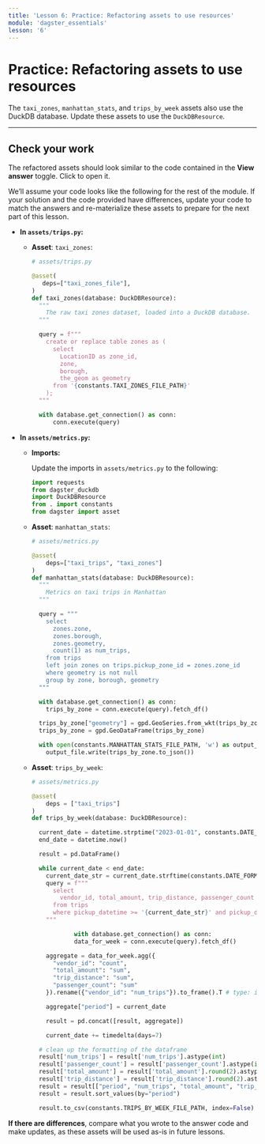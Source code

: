 ```yaml
---
title: 'Lesson 6: Practice: Refactoring assets to use resources'
module: 'dagster_essentials'
lesson: '6'
---
```


# Practice: Refactoring assets to use resources

The `taxi_zones`, `manhattan_stats`, and `trips_by_week` assets also use the DuckDB database. Update these assets to use the `DuckDBResource`.

---

## Check your work

The refactored assets should look similar to the code contained in the **View answer** toggle. Click to open it.

We’ll assume your code looks like the following for the rest of the module. If your solution and the code provided have differences, update your code to match the answers and re-materialize these assets to prepare for the next part of this lesson.

- **In `assets/trips.py`:**

  - **Asset**: `taxi_zones`:

    ```python
    # assets/trips.py

    @asset(
       deps=["taxi_zones_file"],
    )
    def taxi_zones(database: DuckDBResource):
      """
        The raw taxi zones dataset, loaded into a DuckDB database.
      """

      query = f"""
        create or replace table zones as (
          select
            LocationID as zone_id,
            zone,
            borough,
            the_geom as geometry
          from '{constants.TAXI_ZONES_FILE_PATH}'
        );
      """

      with database.get_connection() as conn:
          conn.execute(query)
    ```

- **In `assets/metrics.py`:**

  - **Imports:**

    Update the imports in `assets/metrics.py` to the following:

    ```python
    import requests
    from dagster_duckdb
    import DuckDBResource
    from . import constants
    from dagster import asset
    ```

  - **Asset**: `manhattan_stats`:

    ```python
    # assets/metrics.py

    @asset(
        deps=["taxi_trips", "taxi_zones"]
    )
    def manhattan_stats(database: DuckDBResource):
      """
        Metrics on taxi trips in Manhattan
      """

      query = """
        select
          zones.zone,
          zones.borough,
          zones.geometry,
          count(1) as num_trips,
        from trips
        left join zones on trips.pickup_zone_id = zones.zone_id
        where geometry is not null
        group by zone, borough, geometry
      """

      with database.get_connection() as conn:
        trips_by_zone = conn.execute(query).fetch_df()

      trips_by_zone["geometry"] = gpd.GeoSeries.from_wkt(trips_by_zone["geometry"])
      trips_by_zone = gpd.GeoDataFrame(trips_by_zone)

      with open(constants.MANHATTAN_STATS_FILE_PATH, 'w') as output_file:
        output_file.write(trips_by_zone.to_json())
    ```

  - **Asset**: `trips_by_week`:

    ```python
    # assets/metrics.py

    @asset(
    	deps = ["taxi_trips"]
    )
    def trips_by_week(database: DuckDBResource):

      current_date = datetime.strptime("2023-01-01", constants.DATE_FORMAT)
      end_date = datetime.now()

      result = pd.DataFrame()

      while current_date < end_date:
        current_date_str = current_date.strftime(constants.DATE_FORMAT)
        query = f"""
          select
            vendor_id, total_amount, trip_distance, passenger_count
          from trips
          where pickup_datetime >= '{current_date_str}' and pickup_datetime < '{current_date_str}'::date + interval '1 week'
        """

    			with database.get_connection() as conn:
    	        data_for_week = conn.execute(query).fetch_df()

        aggregate = data_for_week.agg({
          "vendor_id": "count",
          "total_amount": "sum",
          "trip_distance": "sum",
          "passenger_count": "sum"
        }).rename({"vendor_id": "num_trips"}).to_frame().T # type: ignore

        aggregate["period"] = current_date

        result = pd.concat([result, aggregate])

        current_date += timedelta(days=7)

      # clean up the formatting of the dataframe
      result['num_trips'] = result['num_trips'].astype(int)
      result['passenger_count'] = result['passenger_count'].astype(int)
      result['total_amount'] = result['total_amount'].round(2).astype(float)
      result['trip_distance'] = result['trip_distance'].round(2).astype(float)
      result = result[["period", "num_trips", "total_amount", "trip_distance", "passenger_count"]]
      result = result.sort_values(by="period")

      result.to_csv(constants.TRIPS_BY_WEEK_FILE_PATH, index=False)
    ```

**If there are differences**, compare what you wrote to the answer code and make updates, as these assets will be used as-is in future lessons.
